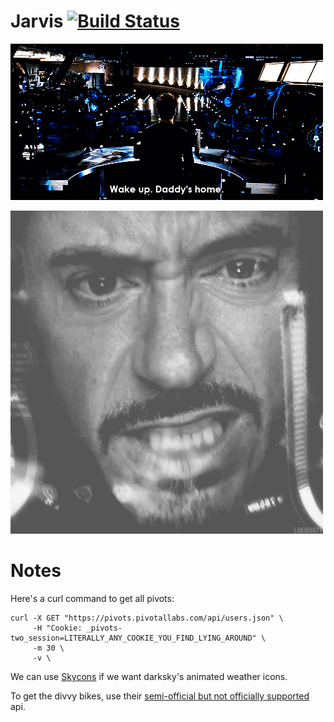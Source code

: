 # Jarvis [![Build Status](https://travis-ci.org/pivotal/jarvis.svg)](https://travis-ci.org/pivotal/jarvis)

![Wake up](wakeup.gif)

![Angry](angry.gif)

# Notes

Here's a curl command to get all pivots:

~~~
curl -X GET "https://pivots.pivotallabs.com/api/users.json" \
     -H "Cookie: _pivots-two_session=LITERALLY_ANY_COOKIE_YOU_FIND_LYING_AROUND" \
     -m 30 \
     -v \
~~~

We can use [Skycons](https://github.com/darkskyapp/skycons) if we want darksky's animated weather icons.

To get the divvy bikes, use their [semi-official but not officially supported](http://www.divvybikes.com/stations/json) api.